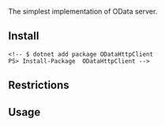 The simplest implementation of OData server.

## Install

    <!-- $ dotnet add package ODataHttpClient
    PS> Install-Package  ODataHttpClient -->

## Restrictions

<!-- - Not support XML (JSON only)
- Not support Query Builder -->

## Usage

